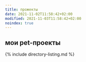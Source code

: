 ```yaml
---
title: прожекты
date: 2021-11-02T11:58:42+02:00
modified: 2021-11-03T11:58:42+02:00
noindex: true
---
```


## мои pet-проекты

{% include directory-listing.md %}
